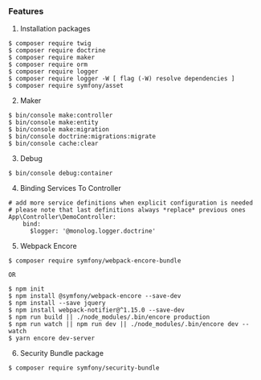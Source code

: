 ### Features

1. Installation packages
```
$ composer require twig
$ composer require doctrine
$ composer require maker
$ composer require orm
$ composer require logger
$ composer require logger -W [ flag (-W) resolve dependencies ]
$ composer require symfony/asset
```


2. Maker 
```
$ bin/console make:controller
$ bin/console make:entity
$ bin/console make:migration
$ bin/console doctrine:migrations:migrate
$ bin/console cache:clear
```


3. Debug 
```
$ bin/console debug:container
```

4. Binding Services To Controller 
```
# add more service definitions when explicit configuration is needed
# please note that last definitions always *replace* previous ones
App\Controller\DemoController:
    bind:
      $logger: '@monolog.logger.doctrine'
```

5. Webpack Encore
```
$ composer require symfony/webpack-encore-bundle

OR

$ npm init
$ npm install @symfony/webpack-encore --save-dev
$ npm install --save jquery
$ npm install webpack-notifier@^1.15.0 --save-dev
$ npm run build || ./node_modules/.bin/encore production
$ npm run watch || npm run dev || ./node_modules/.bin/encore dev --watch
$ yarn encore dev-server
```


6. Security Bundle package
```
$ composer require symfony/security-bundle
```